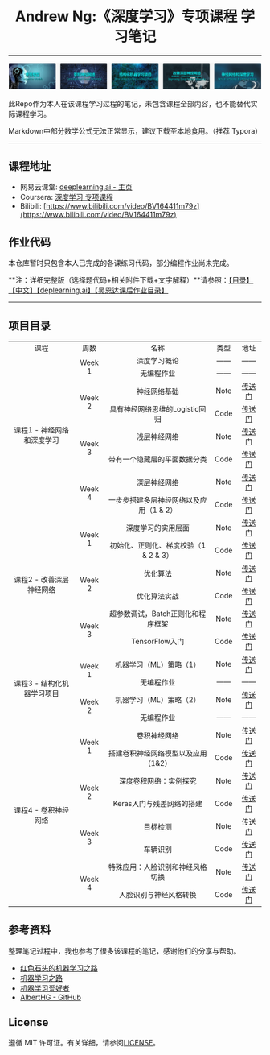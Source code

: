 <h1 align="center">Andrew Ng:《深度学习》专项课程 学习笔记</h1>

----

![Course](https://raw.githubusercontent.com/catchy666/Coursera-Deep-Learning-Andrew-Ng/main/c1-Neural%20Networks%20and%20Deep%20Learning/week2/tmp_imgs/00.png)

此Repo作为本人在该课程学习过程的笔记，未包含课程全部内容，也不能替代实际课程学习。

Markdown中部分数学公式无法正常显示，建议下载至本地食用。（推荐 Typora）

---

## 课程地址

 - 网易云课堂: [deeplearning.ai - 主页](https://study.163.com/provider/2001053000/index.htm)
 - Coursera: [深度学习 专项课程](https://www.coursera.org/specializations/deep-learning?#courses)
 - Bilibili: [https://www.bilibili.com/video/BV164411m79z](https://www.bilibili.com/video/BV164411m79z)

## 作业代码
本仓库暂时只包含本人已完成的各课练习代码，部分编程作业尚未完成。

**注：详细完整版（选择题代码+相关附件下载+文字解释）**请参照：[【目录】【中文】【deplearning.ai】【吴恩达课后作业目录】](https://blog.csdn.net/u013733326/article/details/79827273)

----

## 项目目录

<table align='center'>
   <tr align='center'>
      <td>课程</td>
      <td>周数</td>
      <td>名称</td>
      <td>类型</td>
      <td>地址</td>
   </tr>
   <tr align='center'>
      <td rowspan='8'>课程1 - 神经网络和深度学习</td>
      <td rowspan='2'>Week 1</td>
      <td>深度学习概论</td>
      <td>——</td>
      <td>——</td>
   </tr>
   <tr align='center'>
      <td>无编程作业</td>
      <td>——</td>
      <td>——</td>
   </tr>
   <tr align='center'>
      <td rowspan='2'>Week 2</td>
      <td>神经网络基础</td>
      <td>Note</td>
       <td><a href='https://github.com/catchy666/Coursera-Deep-Learning-Andrew-Ng/tree/main/c1-Neural%20Networks%20and%20Deep%20Learning/week2'>传送门</a></td>
   </tr>
   <tr align='center'>
      <td>具有神经网络思维的Logistic回归</td>
      <td>Code</td>
      <td><a href='https://github.com/catchy666/Coursera-Deep-Learning-Andrew-Ng/tree/main/assignments/c1-w2'>传送门</a></td>
   </tr>
   <tr align='center'>
      <td rowspan='2'>Week 3</td>
      <td>浅层神经网络</td>
      <td>Note</td>
      <td><a href='https://github.com/catchy666/Coursera-Deep-Learning-Andrew-Ng/tree/main/c1-Neural%20Networks%20and%20Deep%20Learning/week3'>传送门</a></td>
   </tr>
   <tr align='center'>
      <td>带有一个隐藏层的平面数据分类</td>
      <td>Code</td>
      <td><a href='https://github.com/catchy666/Coursera-Deep-Learning-Andrew-Ng/tree/main/assignments/c1-w3'>传送门</a></td>
   </tr>
   <tr align='center'>
      <td rowspan='2'>Week 4</td>
      <td>深层神经网络</td>
      <td>Note</td>
      <td><a href='https://github.com/catchy666/Coursera-Deep-Learning-Andrew-Ng/tree/main/c1-Neural%20Networks%20and%20Deep%20Learning/week4'>传送门</a></td>
   </tr>
   <tr align='center'>
      <td>一步步搭建多层神经网络以及应用（1 & 2）</td>
      <td>Code</td>
      <td><a href='https://github.com/catchy666/Coursera-Deep-Learning-Andrew-Ng/tree/main/assignments/c1-w4'>传送门</a></td>
   </tr>
   <tr align='center'>
      <td rowspan='6'>课程2 - 改善深层神经网络</td>
      <td rowspan='2'>Week 1</td>
      <td>深度学习的实用层面</td>
      <td>Note</td>
      <td><a href='https://github.com/catchy666/Coursera-Deep-Learning-Andrew-Ng/tree/main/c2-Improving%20Deep%20Neural%20Networks%20Hyperparameter%20tuning%2C%20Regularization%20and%20Optimization/week1'>传送门</a></td>
   </tr>
   <tr align='center'>
      <td>初始化、正则化、梯度校验（1 & 2 & 3）</td>
      <td>Code</td>
      <td><a href='https://github.com/catchy666/Coursera-Deep-Learning-Andrew-Ng/tree/main/assignments/c2-w1'>传送门</a></td>
   </tr>
   <tr align='center'>
      <td rowspan='2'>Week 2</td>
      <td>优化算法</td>
      <td>Note</td>
      <td><a href='https://github.com/catchy666/Coursera-Deep-Learning-Andrew-Ng/tree/main/c2-Improving%20Deep%20Neural%20Networks%20Hyperparameter%20tuning%2C%20Regularization%20and%20Optimization/week2'>传送门</a></td>
   </tr>
   <tr align='center'>
      <td>优化算法实战</td>
      <td>Code</td>
      <td><a href='https://github.com/catchy666/Coursera-Deep-Learning-Andrew-Ng/tree/main/assignments/c2-w2'>传送门</a></td>
   </tr>
   <tr align='center'>
      <td rowspan='2'>Week 3</td>
      <td>超参数调试，Batch正则化和程序框架</td>
      <td>Note</td>
      <td><a href='https://github.com/catchy666/Coursera-Deep-Learning-Andrew-Ng/tree/main/c2-Improving%20Deep%20Neural%20Networks%20Hyperparameter%20tuning%2C%20Regularization%20and%20Optimization/week3'>传送门</a></td>
   </tr>
   <tr align='center'>
      <td>TensorFlow入门</td>
      <td>Code</td>
      <td><a href='https://github.com/catchy666/Coursera-Deep-Learning-Andrew-Ng/tree/main/assignments/c2-w3'>传送门</a></td>
   </tr>
   <tr align='center'>
      <td rowspan='4'>课程3 - 结构化机器学习项目</td>
      <td rowspan='2'>Week 1</td>
      <td>机器学习（ML）策略（1）</td>
      <td>Note</td>
      <td><a href='https://github.com/catchy666/Coursera-Deep-Learning-Andrew-Ng/tree/main/c3-Structuring%20Machine%20Learning%20Projects/week1'>传送门</a></td>
   </tr>
   <tr align='center'>
      <td>无编程作业</td>
      <td>——</td>
      <td>——</td>
   </tr>
   <tr align='center'>
      <td rowspan='2'>Week 2</td>
      <td>机器学习（ML）策略（2）</td>
      <td>Note</td>
      <td><a href='https://github.com/catchy666/Coursera-Deep-Learning-Andrew-Ng/tree/main/c3-Structuring%20Machine%20Learning%20Projects/week2'>传送门</a></td>
   </tr>
   <tr align='center'>
      <td>无编程作业</td>
      <td>——</td>
      <td>——</td>
   </tr>
   <tr align='center'>
      <td rowspan='8'>课程4 - 卷积神经网络</td>
      <td rowspan='2'>Week 1</td>
      <td>卷积神经网络</td>
      <td>Note</td>
      <td><a href='https://github.com/catchy666/Coursera-Deep-Learning-Andrew-Ng/tree/main/c4-Convolutional%20Neural%20Networks/week1'>传送门</a></td>
   </tr>
   <tr align='center'>
      <td>搭建卷积神经网络模型以及应用（1&2）</td>
      <td>Code</td>
      <td><a href='https://github.com/catchy666/Coursera-Deep-Learning-Andrew-Ng/tree/main/assignments/c4-w1'>传送门</a></td>
   </tr>
   <tr align='center'>
      <td rowspan='2'>Week 2</td>
      <td>深度卷积网络：实例探究</td>
      <td>Note</td>
      <td><a href='https://github.com/catchy666/Coursera-Deep-Learning-Andrew-Ng/tree/main/c4-Convolutional%20Neural%20Networks/week2'>传送门</a></td>
   </tr>
   <tr align='center'>
      <td>Keras入门与残差网络的搭建</td>
      <td>Code</td>
      <td><a href='https://github.com/catchy666/Coursera-Deep-Learning-Andrew-Ng/tree/main/assignments/c4-w2'>传送门</a></td>
   </tr>
   <tr align='center'>
      <td rowspan='2'>Week 3</td>
      <td>目标检测</td>
      <td>Note</td>
      <td><a href='https://github.com/catchy666/Coursera-Deep-Learning-Andrew-Ng/tree/main/c4-Convolutional%20Neural%20Networks/week3'>传送门</a></td>
   </tr>
   <tr align='center'>
      <td>车辆识别</td>
      <td>Code</td>
      <td><a href='https://github.com/catchy666/Coursera-Deep-Learning-Andrew-Ng/tree/main/assignments/c4-w3'>传送门</a></td>
   </tr>
   <tr align='center'>
      <td rowspan='2'>Week 4</td>
      <td>特殊应用：人脸识别和神经风格切换</td>
      <td>Note</td>
      <td><a href=''>传送门</a></td>
   </tr>
   <tr align='center'>
      <td>人脸识别与神经风格转换</td>
      <td>Code</td>
      <td><a href='https://github.com/catchy666/Coursera-Deep-Learning-Andrew-Ng/tree/main/assignments/c4-w4'>传送门</a></td>
   </tr>
</table>



## 参考资料

整理笔记过程中，我也参考了很多该课程的笔记，感谢他们的分享与帮助。

* [红色石头的机器学习之路](https://zhuanlan.zhihu.com/Redstone)
* [机器学习之路](https://zhuanlan.zhihu.com/koalatree)
* [机器学习爱好者](http://www.ai-start.com)
* [AlbertHG - GitHub](https://github.com/AlbertHG/Coursera-Deep-Learning-deeplearning.ai)

## License
遵循 MIT 许可证。有关详细，请参阅[LICENSE](https://github.com/catchy666/Coursera-Deep-Learning-Andrew-Ng/blob/main/LICENSE)。
